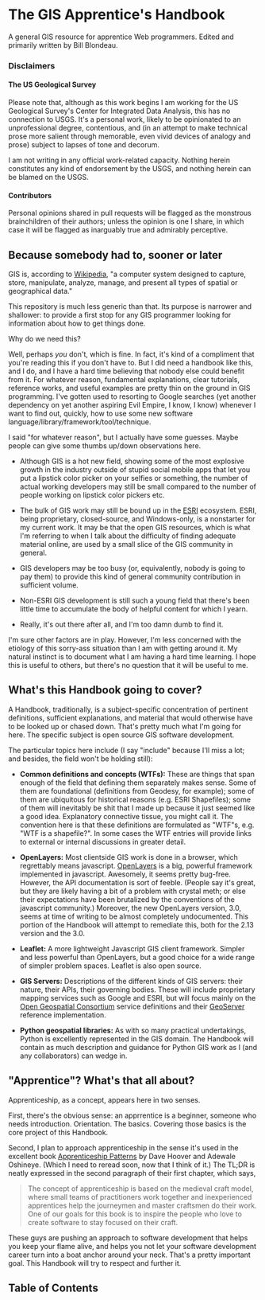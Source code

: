 The GIS Apprentice's Handbook
=======================

A general GIS resource for apprentice Web programmers. Edited and primarily written by Bill Blondeau.

### Disclaimers

#### The US Geological Survey
Please note that, although as this work begins I am working for the US Geological Survey's Center for Integrated Data Analysis, this has no connection to USGS. It's a personal work, likely to be opinionated to an unprofessional degree, contentious, and (in an attempt to make technical prose more salient through memorable, even vivid devices of analogy and prose) subject to lapses of tone and decorum. 

I am not writing in any official work-related capacity. Nothing herein constitutes any kind of endorsement by the USGS, and nothing herein can be blamed on the USGS. 

#### Contributors
Personal opinions shared in pull requests will be flagged as the monstrous brainchildren of their authors; unless the opinion is one I share, in which case it will be flagged as inarguably true and admirably perceptive.


## Because somebody had to, sooner or later
GIS is, according to [Wikipedia](http://en.wikipedia.org/wiki/Geographic_information_system), "a computer system designed to capture, store, manipulate, analyze, manage, and present all types of spatial or geographical data."

This repository is much less generic than that. Its purpose is narrower and shallower: to provide a first stop for any GIS programmer looking for information about how to get things done.

Why do we need this?


Well, perhaps _you_ don't, which is fine. In fact, it's kind of a compliment that you're reading this if you don't have to. But I did need a handbook like this, and I do, and I have a hard time believing that nobody else could benefit from it. For whatever reason, fundamental explanations, clear tutorials, reference works, and useful examples are pretty thin on the ground in GIS programming. I've gotten used to resorting to Google searches (yet another dependency on yet another aspiring Evil Empire, I know, I know) whenever I want to find out, quickly, how to use some new software language/library/framework/tool/technique.

I said "for whatever reason", but I actually have some guesses. Maybe people can give some thumbs up/down observations here.
- Although GIS is a hot new field, showing some of the most explosive growth in the industry outside of stupid social mobile apps that let you put a lipstick color picker on your selfies or something, the number of actual working developers may still be small compared to the number of people working on lipstick color pickers etc.

- The bulk of GIS work may still be bound up in the [ESRI](http://www.esri.com/) ecosystem. ESRI, being proprietary, closed-source, and Windows-only, is a nonstarter for my current work. It may be that the open GIS resources, which is what I'm referring to when I talk about the difficulty of finding adequate material online, are used by a small slice of the GIS community in general.

- GIS developers may be too busy (or, equivalently, nobody is going to pay them) to provide this kind of general community contribution in sufficient volume.

- Non-ESRI GIS development is still such a young field that there's been little time to accumulate the body of helpful content for which I yearn.

- Really, it's out there after all, and I'm too damn dumb to find it.

I'm sure other factors are in play. However, I'm less concerned with the etiology of this sorry-ass situation than I am with getting around it. My natural instinct is to document what I am having a hard time learning. I hope this is useful to others, but there's no question that it will be useful to me.

## What's this Handbook going to cover?

A Handbook, traditionally, is a subject-specific concentration of pertinent definitions, sufficient explanations, and material that would otherwise have to be looked up or chased down. That's pretty much what I'm going for here. The specific subject is open source GIS software development.

The particular topics here include (I say "include" because I'll miss a lot; and besides, the field won't be holding still):

- **Common definitions and concepts (WTFs):** These are things that span enough of the field that defining them separately makes sense. Some of them are foundational (definitions from Geodesy, for example); some of them are ubiquitous for historical reasons (e.g. ESRI Shapefiles); some of them will inevitably be shit that I made up because it just seemed like a good idea. Explanatory connective tissue, you might call it. The convention here is that these definitions are formulated as "WTF"s, e.g. "WTF is a shapefile?". In some cases the WTF entries will provide links to external or internal discussions in greater detail.

- **OpenLayers:** Most clientside GIS work is done in a browser, which regrettably means javascript. [OpenLayers](http://openlayers.org/) is a big, powerful framework implemented in javascript. Awesomely, it seems pretty bug-free. However, the API documentation is sort of feeble. (People say it's great, but they are likely having a bit of a problem with crystal meth; or else their expectations have been brutalized by the conventions of the javascript community.) Moreover, the new OpenLayers version, 3.0, seems at time of writing to be almost completely undocumented. This portion of the Handbook will attempt to remediate this, both for the 2.13 version and the 3.0.

- **Leaflet:** A more lightweight Javascript GIS client framework. Simpler and less powerful than OpenLayers, but a good choice for a wide range of simpler problem spaces. Leaflet is also open source.

- **GIS Servers:** Descriptions of the different kinds of GIS servers: their nature, their APIs, their governing bodies. These will include proprietary mapping services such as Google and ESRI, but will focus mainly on the [Open Geospatial Consortium](http://www.opengeospatial.org/) service definitions and their [GeoServer](http://geoserver.org/) reference implementation.

- **Python geospatial libraries:** As with so many practical undertakings, Python is excellently represented in the GIS domain. The Handbook will contain as much description and guidance for Python GIS work as I (and any collaborators) can wedge in.

## "Apprentice"? What's that all about?

Apprenticeship, as a concept, appears here in two senses.

First, there's the obvious sense: an apprrentice is a beginner, someone who needs introduction. Orientation. The basics. Covering those basics is the core project of this Handbook.

Second, I plan to approach apprenticeship in the sense it's used in the excellent book [Apprenticeship Patterns](http://shop.oreilly.com/product/9780596518387.do) by Dave Hoover and Adewale Oshineye. (Which I need to reread soon, now that I think of it.) The TL;DR is neatly expressed in the second paragraph of their first chapter, which says, 
<blockquote>The concept of apprenticeship is based on the medieval craft model, where small teams of practitioners work together and inexperienced apprentices help the journeymen and master craftsmen do their work. One of our goals for this book is to inspire the people who love to create software to stay focused on their craft.</blockquote>

These guys are pushing an approach to software development that helps you keep your flame alive, and helps you not let your software development career turn into a boat anchor around your neck. That's a pretty important goal. This Handbook will try to respect and further it.

## Table of Contents



